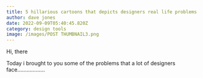 ```yaml
---
title: 5 hillarious cartoons that depicts designers real life problems
author: dave jones
date: 2022-09-09T05:40:45.820Z
category: design tools
image: /images/POST THUMBNAIL3.png
---
```

H﻿i, there

Today i  brought to you some of the problems that a lot of designers face..................